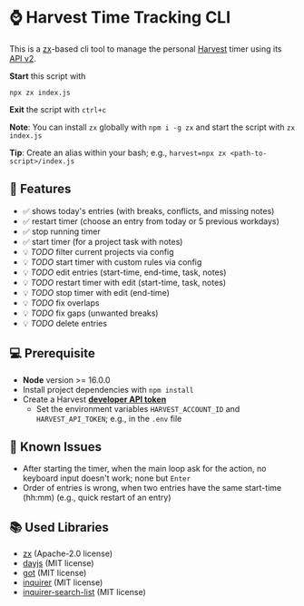 # ⌚ Harvest Time Tracking CLI

This is a [zx](https://github.com/google/zx)-based cli tool to manage the
personal [Harvest](https://harvestapp.com) timer using
its [API v2](https://help.getharvest.com/api-v2/).

**Start** this script with
```
npx zx index.js
```

**Exit** the script with `ctrl+c`

**Note**: You can install `zx` globally with `npm i -g zx` and start the script with `zx index.js`

**Tip**: Create an alias within your bash; e.g., `harvest=npx zx <path-to-script>/index.js`

## 🎨 Features

- ✅ shows today's entries (with breaks, conflicts, and missing notes)
- ✅ restart timer (choose an entry from today or 5 previous workdays)
- ✅ stop running timer
- ✅ start timer (for a project task with notes)
- 💡 _TODO_ filter current projects via config
- 💡 _TODO_ start timer with custom rules via config
- 💡 _TODO_ edit entries (start-time, end-time, task, notes)
- 💡 _TODO_ restart timer with edit (start-time, task, notes)
- 💡 _TODO_ stop timer with edit (end-time)
- 💡 _TODO_ fix overlaps
- 💡 _TODO_ fix gaps (unwanted breaks)
- 💡 _TODO_ delete entries

## 💻 Prerequisite

- **Node** version >= 16.0.0
- Install project dependencies with `npm install`
- Create a Harvest [**developer API token**](https://help.getharvest.com/api-v2/authentication-api/authentication/authentication/) 
  - Set the environment variables `HARVEST_ACCOUNT_ID` and `HARVEST_API_TOKEN`;
    e.g., in the `.env` file

## 🐛 Known Issues

- After starting the timer, when the main loop ask for the action, no keyboard input doesn't work; none but `Enter`
- Order of entries is wrong, when two entries have the same start-time (hh:mm) (e.g., quick restart of an entry)

## 📚 Used Libraries

* [zx](https://github.com/google/zx) (Apache-2.0 license)
* [dayjs](https://github.com/iamkun/dayjs/) (MIT license)
* [got](https://github.com/sindresorhus/got) (MIT license)
* [inquirer](https://github.com/SBoudrias/Inquirer.js) (MIT license)
* [inquirer-search-list](https://github.com/robin-rpr/inquirer-search-list) (MIT license)
